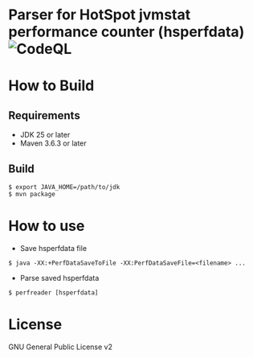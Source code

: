 Parser for HotSpot jvmstat performance counter (hsperfdata)
![CodeQL](../../workflows/CodeQL/badge.svg)
===================

# How to Build

## Requirements

* JDK 25 or later
* Maven 3.6.3 or later

## Build

```
$ export JAVA_HOME=/path/to/jdk
$ mvn package
```

# How to use

* Save hsperfdata file

```
$ java -XX:+PerfDataSaveToFile -XX:PerfDataSaveFile=<filename> ...
```

* Parse saved hsperfdata

```
$ perfreader [hsperfdata]
```

# License

GNU General Public License v2
